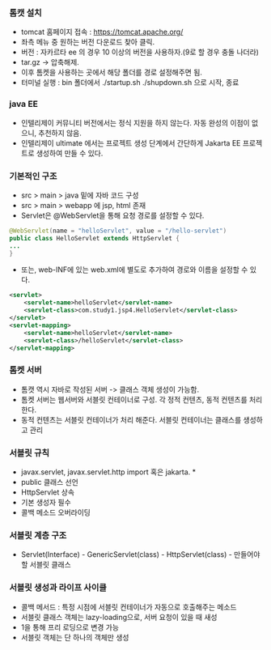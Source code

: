 ### 톰캣 설치
* tomcat 홈페이지 접속 : https://tomcat.apache.org/
* 좌측 메뉴 중 원하는 버전 다운로드 찾아 클릭.
* 버전 : 자카르타 ee 의 경우 10 이상의 버전을 사용하자.(9로 할 경우 충돌 나더라)
* tar.gz -> 압축해제.
* 이후 톰켓을 사용하는 곳에서 해당 폴더를 경로 설정해주면 됨.
* 터미널 실행 : bin 폴더에서 ./startup.sh ./shupdown.sh 으로 시작, 종료

### java EE
* 인텔리제이 커뮤니티 버전에서는 정식 지원을 하지 않는다. 자동 완성의 이점이 없으니, 추천하지 않음.
* 인텔리제이 ultimate 에서는 프로젝트 생성 단계에서 간단하게 Jakarta EE 프로젝트로 생성하여 만들 수 있다.

### 기본적인 구조
* src > main > java 밑에 자바 코드 구성
* src > main > webapp 에 jsp, html 존재
* Servlet은 @WebServlet을 통해 요청 경로를 설정할 수 있다.
``` java
@WebServlet(name = "helloServlet", value = "/hello-servlet")
public class HelloServlet extends HttpServlet {
...
}
```
* 또는, web-INF에 있는 web.xml에 별도로 추가하여 경로와 이름을 설정할 수 있다.
``` xml
<servlet>
    <servlet-name>helloServlet</servlet-name>
    <servlet-class>com.study1.jsp4.HelloServlet</servlet-class>
</servlet>
<servlet-mapping>
    <servlet-name>helloServlet</servlet-name>
    <servlet-class>/helloServlet</servlet-class>
</servlet-mapping>
```

### 톰켓 서버
* 톰캣 역시 자바로 작성된 서버 -> 클래스 객체 생성이 가능함.
* 톰켓 서버는 웹서버와 서블릿 컨테이너로 구성. 각 정적 컨텐츠, 동적 컨텐츠를 처리한다.
* 동적 컨텐츠는 서블릿 컨테이너가 처리 해준다. 서블릿 컨테이너는 클래스를 생성하고 관리

### 서블릿 규칙
* javax.servlet, javax.servlet.http import 혹은 jakarta. *
* public 클래스 선언
* HttpServlet 상속
* 기본 생성자 필수
* 콜백 메소드 오버라이딩

### 서블릿 계층 구조
* Servlet(Interface) - GenericServlet(class) - HttpServlet(class) - 만들어야 할 서블릿 클래스

### 서블릿 생성과 라이프 사이클
* 콜백 메서드 : 특정 시점에 서블릿 컨테이너가 자동으로 호출해주는 메소드
* 서블릿 클래스 객체는 lazy-loading으로, 서버 요청이 있을 때 새성
* <load-on-startup>1</load-on-startup>을 통해 프리 로딩으로 변경 가능
* 서블릿 객체는 단 하나의 객체만 생성

